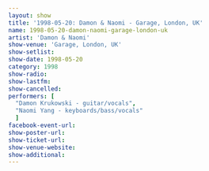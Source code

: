 ```yaml
---
layout: show
title: '1998-05-20: Damon & Naomi - Garage, London, UK'
name: 1998-05-20-damon-naomi-garage-london-uk
artist: 'Damon & Naomi'
show-venue: 'Garage, London, UK'
show-setlist: 
show-date: 1998-05-20
category: 1998
show-radio: 
show-lastfm: 
show-cancelled: 
performers: [
  "Damon Krukowski - guitar/vocals",
  "Naomi Yang - keyboards/bass/vocals"
  ]
facebook-event-url: 
show-poster-url: 
show-ticket-url: 
show-venue-website: 
show-additional: 
---
```


